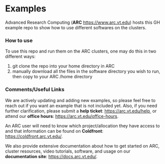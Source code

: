 # Examples
Advanced Research Computing (**ARC** https://www.arc.vt.edu)  hosts this GH example repo to show how to use different softwares on the clusters.

### How to use
To use this repo and run them on the ARC clusters, one may do this in two different ways:

1. git clone the repo into your home directory in ARC 
2. manually download all the files in the software directory you wish to run, then copy to your ARC /home directory

### Comments/Useful Links
We are actively updating and adding new examples, so please feel free to reach out if you want an example that is not included yet.
Also, if you need further clarification, please submit a **help ticket**: https://arc.vt.edu/help  or attend our **office hours**: https://arc.vt.edu/office-hours.

An ARC user will need to know which project/allocation they have access to and that information can be found on **Coldfront**: https://coldfront.arc.vt.edu/.

We also provide extensive documentation about how to get started on ARC, cluster resources, video tutorials, software, and usage on our **documentation site**: https://docs.arc.vt.edu/.


